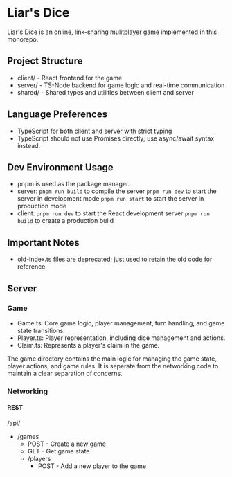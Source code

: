 # Liar's Dice
Liar's Dice is an online, link-sharing mulitplayer game implemented in this monorepo. 

## Project Structure
- client/ - React frontend for the game
- server/ - TS-Node backend for game logic and real-time communication
- shared/ - Shared types and utilities between client and server

## Language Preferences
- TypeScript for both client and server with strict typing
- TypeScript should not use Promises directly; use async/await syntax instead.

## Dev Environment Usage
- pnpm is used as the package manager.
- server:
    `pnpm run build` to compile the server 
    `pnpm run dev` to start the server in development mode
    `pnpm run start` to start the server in production mode
- client:
    `pnpm run dev` to start the React development server
    `pnpm run build` to create a production build

## Important Notes
- old-index.ts files are deprecated; just used to retain the old code for reference.

## Server
### Game
- Game.ts: Core game logic, player management, turn handling, and game state transitions.
- Player.ts: Player representation, including dice management and actions.
- Claim.ts: Represents a player's claim in the game.

The game directory contains the main logic for managing the game state, player actions, and game rules. It is seperate from the networking code to maintain a clear separation of concerns.

### Networking
#### REST
/api/
  - /games
    - POST - Create a new game
    - GET - Get game state
    - /players
        - POST - Add a new player to the game 